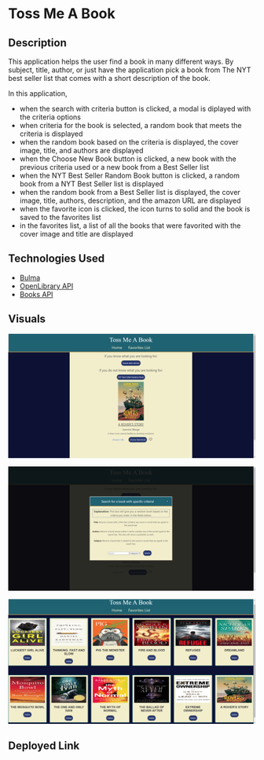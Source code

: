 # Toss Me A Book

## Description

This application helps the user find a book in many different ways. By subject, title, author, or just have the application pick a book from The NYT best seller list that comes with a short description of the book.

In this application,
-   when the search with criteria button is clicked, a modal is diplayed with the criteria options
-   when criteria for the book is selected, a random book that meets the criteria is displayed
-   when the random book based on the criteria is displayed, the cover image, title, and authors are displayed
-   when the Choose New Book button is clicked, a new book with the previous criteria used or a new book from a Best Seller list
-   when the NYT Best Seller Random Book button is clicked, a random book from a NYT Best Seller list is displayed
-   when the random book from a Best Seller list is displayed, the cover image, title, authors, description, and the amazon URL are displayed
-   when the favorite icon is clicked, the icon turns to solid and the book is saved to the favorites list
-   in the favorites list, a list of all the books that were favorited with the cover image and title are displayed

## Technologies Used

-   [Bulma](https://bulma.io/documentation/overview/)
-   [OpenLibrary API](https://openlibrary.org/dev/docs/api/search)
-   [Books API](https://developer.nytimes.com/docs/books-product/1/overview)

## Visuals
![random book](Develop/Assets/images/random-book.png)

![criteria modal](Develop/Assets/images/criteria-modal.png)

![favorites list](Develop/Assets/images/favorites-list.png)

## Deployed Link